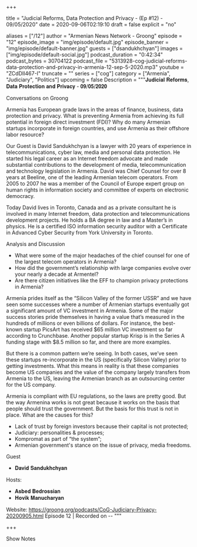 
+++

title = "Judicial Reforms, Data Protection and Privacy - (Ep #12) - 09/05/2020"
date = 2020-09-06T02:19:10
draft = false
explicit = "no"

aliases = ["/12"]
author = "Armenian News Network - Groong"
episode = "12"
episode_image = "img/episode/default.jpg"
episode_banner = "img/episode/default-banner.jpg"
guests = ["dsandukhchyan"]
images = ["img/episode/default-social.jpg"]
podcast_duration = "0:42:34"
podcast_bytes = 30704122
podcast_file = "5313928-cog-judicial-reforms-data-protection-and-privacy-in-armenia-12-sep-5-2020.mp3"
youtube = "ZCdDII467-I"
truncate = ""
series = ["cog"]
category = ["Armenia", "Judiciary", "Politics"]
upcoming = false
Description = """𝐉𝐮𝐝𝐢𝐜𝐢𝐚𝐥 𝐑𝐞𝐟𝐨𝐫𝐦𝐬, 𝐃𝐚𝐭𝐚 𝐏𝐫𝐨𝐭𝐞𝐜𝐭𝐢𝐨𝐧 𝐚𝐧𝐝 𝐏𝐫𝐢𝐯𝐚𝐜𝐲 - 𝟎𝟗/𝟎𝟓/𝟐𝟎𝟐𝟎

Conversations on Groong

Armenia has European grade laws in the areas of finance, business, data protection and privacy. What is preventing Armenia from achieving its full potential in foreign direct investment (FDI)?  Why do many Armenian startups incorporate in foreign countries, and use Armenia as their offshore labor resource?


Our Guest is
David Sandukhchyan is a lawyer with 20 years of experience in telecommunications, cyber law, media and personal data protection. He started his legal career as an Internet freedom advocate and made substantial contributions to the development of media, telecommunication and technology legislation in Armenia.  David was Chief Counsel for over 8 years at Beeline, one of the leading Armenian telecom operators. From 2005 to 2007 he was a member of the Council of Europe expert group on human rights in information society and committee of experts on electronic democracy.  

Today David lives in Toronto, Canada and as a private consultant he is involved in many Internet freedom, data protection and telecommunications development projects.  He holds a BA degree in law and a Master’s in physics. He is a certified ISO information security auditor with a Certificate in Advanced Cyber Security from York University in Toronto.

Analysis and Discussion
- What were some of the major headaches of the chief counsel for one of the largest telecom operators in Armenia?
- How did the government’s relationship with large companies evolve over your nearly a decade at Armentel?
- Are there citizen initiatives like the EFF to champion privacy protections in Armenia?

Armenia prides itself as the “Silicon Valley of the former USSR” and we have seen some successes where a number of Armenian startups eventually got a significant amount of VC investment in Armenia. Some of the major success stories pride themselves in having a value that’s measured in the hundreds of millions or even billions of dollars. For instance, the best-known startup PicsArt has received $65 million VC investment so far according to Crunchbase. Another popular startup Krisp is in the Series A funding stage with $8.5 million so far, and there are more examples.

But there is a common pattern we’re seeing. In both cases, we’ve seen these startups re-incorporate in the US (specifically Silicon Valley) prior to getting investments. What this means in reality is that these companies become US companies and the value of the company largely transfers from Armenia to the US, leaving the Armenian branch as an outsourcing center for the US company. 

Armenia is compliant with EU regulations, so the laws are pretty good. But the way Armenina works is not great because it works on the basis that people should trust the government. But the basis for this trust is not in place. What are the causes for this? 

- Lack of trust by foreign investors because their capital is not protected;
- Judiciary: personalities & processes;
- Kompromat as part of “the system”;
- Armenian government's stance on the issue of privacy, media freedoms.


Guest
 - 𝐃𝐚𝐯𝐢𝐝 𝐒𝐚𝐧𝐝𝐮𝐤𝐡𝐜𝐡𝐲𝐚𝐧

Hosts:
- 𝐀𝐬𝐛𝐞𝐝 𝐁𝐞𝐝𝐫𝐨𝐬𝐬𝐢𝐚𝐧
- 𝐇𝐨𝐯𝐢𝐤 𝐌𝐚𝐧𝐮𝐜𝐡𝐚𝐫𝐲𝐚𝐧

Website: https://groong.org/podcasts/CoG-Judiciary-Privacy-20200905.html
Episode 12 | Recorded on --
"""

+++

Show Notes

